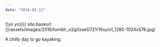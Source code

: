 ```yaml
---
date: "2016-02-12"
---
```


![yo yo]({{ site.baseurl }}/assets/images/2016/tumblr_o2g0zaeD721r16syio1_1280-1024x576.jpg)

A chilly day to go kayaking.
